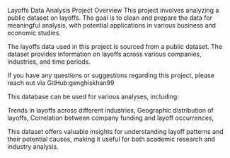 Layoffs Data Analysis
Project Overview
This project involves analyzing a public dataset on layoffs. The goal is to clean and prepare the data for meaningful analysis, with potential applications in various business and economic studies.

The layoffs data used in this project is sourced from a public dataset. The dataset provides information on layoffs across various companies, industries, and time periods.



If you have any questions or suggestions regarding this project, please reach out via GitHub:genghiskhan99

This database can be used for various analyses, including:

Trends in layoffs across different industries,
Geographic distribution of layoffs,
Correlation between company funding and layoff occurrences,

This dataset offers valuable insights for understanding layoff patterns and their potential causes, making it useful for both academic research and industry analysis.
